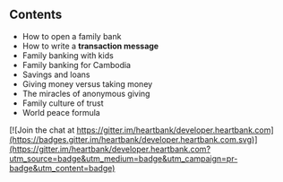 ## Contents

* How to open a family bank
* How to write a **transaction message**
* Family banking with kids
* Family banking for Cambodia
* Savings and loans
* Giving money versus taking money
* The miracles of anonymous giving
* Family culture of trust
* World peace formula

[![Join the chat at https://gitter.im/heartbank/developer.heartbank.com](https://badges.gitter.im/heartbank/developer.heartbank.com.svg)](https://gitter.im/heartbank/developer.heartbank.com?utm_source=badge&utm_medium=badge&utm_campaign=pr-badge&utm_content=badge)
